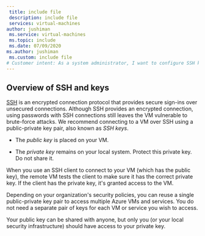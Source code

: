 ```yaml
---
 title: include file
 description: include file
 services: virtual-machines
author: jushiman
 ms.service: virtual-machines
 ms.topic: include
 ms.date: 07/09/2020
ms.author: jushiman
 ms.custom: include file
# Customer intent: As a system administrator, I want to configure SSH key authentication for my virtual machines, so that I can enhance security against unauthorized access and reduce the risk of brute-force attacks.
---
```

## Overview of SSH and keys

[SSH](https://www.ssh.com/ssh/) is an encrypted connection protocol that provides secure sign-ins over unsecured connections. Although SSH provides an encrypted connection, using passwords with SSH connections still leaves the VM vulnerable to brute-force attacks. We recommend connecting to a VM over SSH using a public-private key pair, also known as *SSH keys*. 

- The *public key* is placed on your VM.

- The *private key* remains on your local system. Protect this private key. Do not share it.

When you use an SSH client to connect to your VM (which has the public key), the remote VM tests the client to make sure it has the correct private key. If the client has the private key, it's granted access to the VM. 

Depending on your organization's security policies, you can reuse a single public-private key pair to access multiple Azure VMs and services. You do not need a separate pair of keys for each VM or service you wish to access. 

Your public key can be shared with anyone, but only you (or your local security infrastructure) should have access to your private key.
